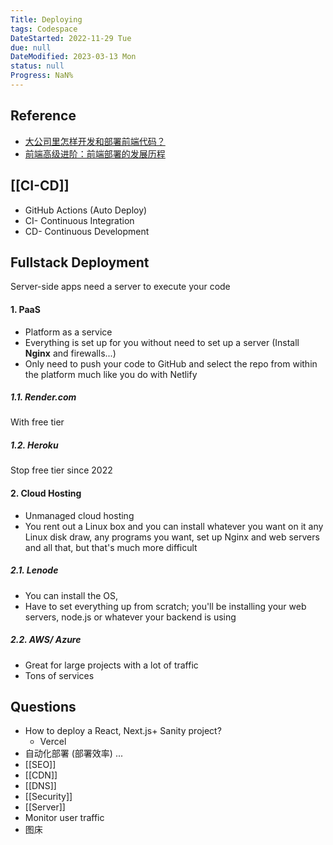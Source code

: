 ```yaml
---
Title: Deploying
tags: Codespace
DateStarted: 2022-11-29 Tue
due: null
DateModified: 2023-03-13 Mon
status: null
Progress: NaN%
---
```


## Reference

- [大公司里怎样开发和部署前端代码？](https://link.juejin.cn?target=https%3A%2F%2Fwww.zhihu.com%2Fquestion%2F20790576 "https://www.zhihu.com/question/20790576")
- [前端高级进阶：前端部署的发展历程](https://juejin.cn/post/6844904086823780366 "https://juejin.cn/post/6844904086823780366")

## [[CI-CD]]

- GitHub Actions (Auto Deploy)
- CI- Continuous Integration
- CD- Continuous Development

## Fullstack Deployment

Server-side apps need a server to execute your code

#### 1. PaaS

- Platform as a service
- Everything is set up for you without need to set up a server (Install **Nginx** and firewalls...)
- Only need to push your code to GitHub and select the repo from within the platform much like you do with Netlify

##### 1.1. Render.com

With free tier

##### 1.2. Heroku

Stop free tier since 2022

#### 2. Cloud Hosting

- Unmanaged cloud hosting
- You rent out a Linux box and you can install whatever you want on it any Linux disk draw, any programs you want, set up Nginx and web servers and all that, but that's much more difficult

##### 2.1. Lenode

- You can install the OS,
- Have to set everything up from scratch; you'll be installing your web servers, node.js or whatever your backend is using

##### 2.2. AWS/ Azure

- Great for large projects with a lot of traffic
- Tons of services

## Questions

- How to deploy a React, Next.js+ Sanity project?
  - Vercel
- 自动化部署 (部署效率) ...
- [[SEO]]
- [[CDN]]
- [[DNS]]
- [[Security]]
- [[Server]]
- Monitor user traffic
- 图床
